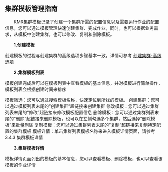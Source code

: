 ## 集群模板管理指南

　　KMR集群模板记录了创建一个集群所需的配置信息以及需要运行作业的配置信息，您可以通过模板管理快速创建集群、完成作业，同时，也可以根据业务需求，从模板中创建集群，也可以修改、复制和删除模板。

　　**1.创建模板**
  
  创建模板的过程与创建集群的高级选项步骤基本一致，详情可参考 [创建集群-高级选项](chuang_jian_ji_qun_gao_ji_xuan_xiang.md)

　　**2.集群模板列表**

模板创建完成后可以在模板列表中查看模板的基本信息，并对模板进行简单操作，模板列表会根据创建时间来排序

模板筛选：您可以通过搜索模板名称，快速定位到所找的模板。
创建集群：您可以通过模板列表末尾的“创建集群”超链接来创建集群
修改模板：您可以通过集群列表末尾的“修改”超链接来修改模板配置信息
删除模板：您可以通过集群列表末尾的“删除”超链接来删除模板，也可以在左侧勾选多个集群，然后选择“删除模板”来批量删除
复制模板：您可以通过集群列表末尾的“复制”超链接来复制特定配置的集群模板
模板详情：单击集群列表模板名称来进入模板详情页面，请参考3.4.3 集群模板详情

　　**3.集群模板详情**
  
  模板详情页面列出的模板的基本信息，您可以查看模板、删除模板，也可以查看该模板的作业详情